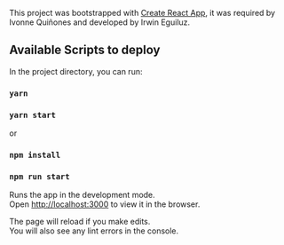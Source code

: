 This project was bootstrapped with [Create React App](https://github.com/facebook/create-react-app), it was required by Ivonne Quiñones and developed by Irwin Eguiluz.

## Available Scripts to deploy

In the project directory, you can run:

### `yarn`
### `yarn start`

or

### `npm install`
### `npm run start`

Runs the app in the development mode.<br />
Open [http://localhost:3000](http://localhost:3000) to view it in the browser.

The page will reload if you make edits.<br />
You will also see any lint errors in the console.
